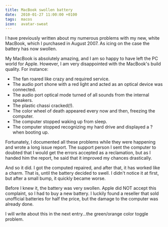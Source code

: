 ```yaml
---
title: MacBook swollen battery
date:  2010-01-27 11:00:00 +0100
tags:  macos
icon:  avatar-sweat
---
```


I have previously written about my numerous problems with my new, white MacBook,
which I purchased in August 2007. As icing on the case the battery has now swollen.

My MacBook is absolutely amazing, and I am so happy to have left the PC world for
Apple. However, I am very disappointed with the MacBook's build quality. For instance:

* The fan roared like crazy and required service.
* The audio port shone with a red light and acted as an optical device was connected.
* The audio port optical mode turned of all sounds from the internal speakers.
* The plastic chassi cracked(!).
* The color wheel of death appeared every now and then, freezing the computer.
* The computer stopped waking up from sleep.
* The computer stopped recognizing my hard drive and displayed a ? when booting up.

Fortunately, I documented all these problems while they were happening and wrote a
long issue report. The support person I sent the computer to doubted that I would
get the errors accepted as a reclamation, but as I handed him the report, he said
that it improved my chances drastically.

And so it did. I got the computed repaired, and after that, it has worked like a charm.
That is, until the battery decided to swell. I didn't notice it at first, but after a
small bump, it quickly became worse.

Before I knew it, the battery was very swollen. Apple did NOT accept this complaint,
so I had to buy a new battery. I luckily found a reseller that sold unofficial batteries
for half the price, but the damage to the computer was already done.

I will write about this in the next entry...the green/orange color toggle problem.